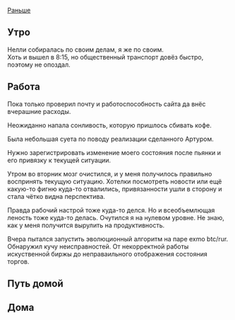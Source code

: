 [Раньше](2019.10.29.md)
## Утро
Нелли собиралась по своим делам, я же по своим.  
Хоть и вышел в 8:15, но общественный транспорт довёз быстро, поэтому не опоздал.
## Работа
Пока только проверил почту и работоспособность сайта да внёс вчерашние расходы.

Неожиданно напала сонливость, которую пришлось сбивать кофе.

Была небольшая суета по поводу реализации сделанного Артуром.

Нужно зарегистрировать изменение моего состояния после пьянки и его привязку к текущей ситуации.

Утром во вторник мозг очистился, и у меня получилось правильно воспринять текущую ситуацию. Хотелки посмотреть новости или ещё какую-то фигню куда-то отвалились, привязанности ушли в сторону и стала чётко видна перспектива.

Правда рабочий настрой тоже куда-то делся. Но и всеобъемлющая леность тоже куда-то делась. Очутился я на нулевом уровне. Не знаю, как у меня получится вырулить на продуктивность.

Вчера пытался запустить эволюционный алгоритм на паре exmo btc/rur. Обнаружил кучу неисправностей. От некорректной работы искуственной биржы до неправаильного отображения состояния торгов.
## Путь домой
## Дома